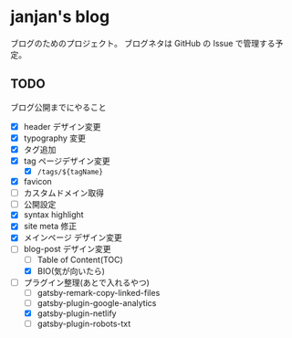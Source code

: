 # janjan's blog

ブログのためのプロジェクト。
ブログネタは GitHub の Issue で管理する予定。

## TODO

ブログ公開までにやること

- [x] header デザイン変更
- [x] typography 変更
- [x] タグ追加
- [x] tag ページデザイン変更
  - [x] `/tags/${tagName}`
- [x] favicon
- [ ] カスタムドメイン取得
- [ ] 公開設定
- [x] syntax highlight
- [x] site meta 修正
- [x] メインページ デザイン変更
- [ ] blog-post デザイン変更
  - [ ] Table of Content(TOC)
  - [x] BIO(気が向いたら)
- [ ] プラグイン整理(あとで入れるやつ)
  - [ ] gatsby-remark-copy-linked-files
  - [ ] gatsby-plugin-google-analytics
  - [x] gatsby-plugin-netlify
  - [ ] gatsby-plugin-robots-txt

